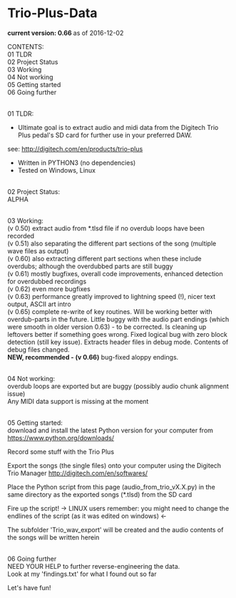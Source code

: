 # Trio-Plus-Data
<b>current version: 0.66 </b>as of 2016-12-02<br>

CONTENTS:<br>
01 TLDR<br>
02 Project Status<br>
03 Working<br>
04 Not working<br>
05 Getting started<br>
06 Going further<br>


<br>01 TLDR:<br>
* Ultimate goal is to extract audio and midi data from the Digitech Trio Plus pedal's SD card for further use in your preferred DAW.

see: http://digitech.com/en/products/trio-plus

* Written in PYTHON3 (no dependencies)
* Tested on Windows, Linux


<br>02 Project Status:<br>
ALPHA

<br>03 Working:<br>
(v 0.50) extract audio from *.tlsd file if no overdub loops have been recorded<br>
(v 0.51) also separating the different part sections of the song (multiple wave files as output)<br>
(v 0.60) also extracting different part sections when these include overdubs; although the overdubbed parts are still buggy<br>
(v 0.61) mostly bugfixes, overall code improvements, enhanced detection for overdubbed recordings<br>
(v 0.62) even more bugfixes<br>
(v 0.63) performance greatly improved to lightning speed (!), nicer text output, ASCII art intro<br>
(v 0.65) complete re-write of key routines. Will be working better with overdub-parts in the future. Little buggy with the audio part endings (which were smooth in older version 0.63) - to be corrected. Is cleaning up leftovers better if something goes wrong. Fixed logical bug with zero block detection (still key issue). Extracts header files in debug mode. Contents of debug files changed.<br>
<b>NEW, recommended - (v 0.66)</b> bug-fixed aloppy endings.<br>

<br>04 Not working:<br>
overdub loops are exported but are buggy (possibly audio chunk alignment issue)<br>
Any MIDI data support is missing at the moment

<br>05 Getting started:<br>
download and install the latest Python version for your computer from
https://www.python.org/downloads/

Record some stuff with the Trio Plus

Export the songs (the single files) onto your computer using the Digitech Trio Manager
http://digitech.com/en/softwares/

Place the Python script from this page (audio_from_trio_vX.X.py) in the same directory as the exported songs (*.tlsd) from the SD card

Fire up the script! -> LINUX users remember: you might need to change the endlines of the script (as it was edited on windows) <-

The subfolder 'Trio_wav_export' will be created and the audio contents of the songs will be written herein

<br>06 Going further<br>
NEED YOUR HELP to further reverse-engineering the data.<br>
Look at my 'findings.txt' for what I found out so far

Let's have fun!
